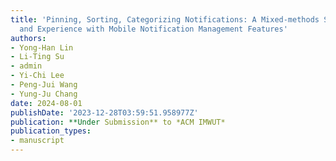 ```yaml
---
title: 'Pinning, Sorting, Categorizing Notifications: A Mixed-methods Study of Usage
  and Experience with Mobile Notification Management Features'
authors:
- Yong-Han Lin
- Li-Ting Su
- admin
- Yi-Chi Lee
- Peng-Jui Wang
- Yung-Ju Chang
date: 2024-08-01
publishDate: '2023-12-28T03:59:51.958977Z'
publication: **Under Submission** to *ACM IMWUT*
publication_types:
- manuscript
---
```

